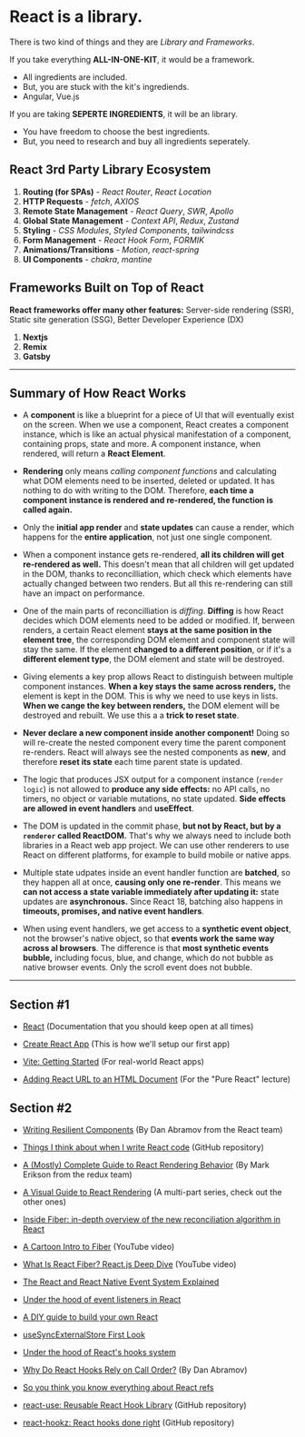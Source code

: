 # React is a library. 

There is two kind of things and they are *Library and Frameworks*. 

If you take everything **ALL-IN-ONE-KIT**, it would be a framework.
- All ingredients are included.
- But, you are stuck with the kit's ingrediends.
- Angular, Vue.js
  
If you are taking **SEPERTE INGREDIENTS**, it will be an library.
- You have freedom to choose the best ingredients.
- But, you need to research and buy all ingredients seperately.

## React 3rd Party Library Ecosystem

1. **Routing (for SPAs)** - *React Router*, *React Location*
2. **HTTP Requests** - *fetch*, *AXIOS*
3. **Remote State Management** - *React Query*, *SWR*, *Apollo*
4. **Global State Management** - *Context API*, *Redux*, *Zustand*
5. **Styling** - *CSS Modules*, *Styled Components*, *tailwindcss*
6. **Form Management** - *React Hook Form*, *FORMIK*
7. **Animations/Transitions** - *Motion*, *react-spring*
8. **UI Components** - *chakra*, *mantine*

## Frameworks Built on Top of React

**React frameworks offer many other features:** Server-side rendering (SSR), Static site generation (SSG), Better Developer Experience (DX)

1. **Nextjs**
2. **Remix**
3. **Gatsby**

---

## Summary of How React Works

- A **component** is like a blueprint for a piece of UI that will eventually exist on the screen. When we use a component, React creates a component instance, which is like an actual physical manifestation of a component, containing props, state and more. A component instance, when rendered, will return a **React Element**.

- **Rendering** only means *calling component functions* and calculating what DOM elements need to be inserted, deleted or updated. It has nothing to do with writing to the DOM. Therefore, **each time a component instance is rendered and re-rendered, the function is called again.**

- Only the **initial app render** and **state updates** can cause a render, which happens for the **entire application**, not just one single component.

- When a component instance gets re-rendered, **all its children will get re-rendered as well.** This doesn't mean that all children will get updated in the DOM, thanks to reconcilliation, which check which elements have actually changed between two renders. But all this re-rendering can still have an impact on performance.

- One of the main parts of reconcilliation is *diffing*. **Diffing** is how React decides which DOM elements need to be added or modified. If, berween renders, a certain React element **stays at the same position in the element tree**, the corresponding DOM element and component state will stay the same. If the element **changed to a different position**, or if it's a **different element type**, the DOM element and state will be destroyed.

- Giving elements a key prop allows React to distinguish between multiple component instances. **When a key stays the same across renders,** the element is kept in the DOM. This is why we need to use keys in lists. **When we cange the key between renders,** the DOM element will be destroyed and rebuilt. We use this a a **trick to reset state**.

- **Never declare a new component inside another component!** Doing so will re-create the nested component every time the parent component re-renders. React will always see the nested components as **new**, and therefore **reset its state** each time parent state is updated.

- The logic that produces JSX output for a component instance (`render logic`) is not allowed to **produce any side effects:** no API calls, no timers, no object or variable mutations, no state updated. **Side effects are allowed in event handlers** and **useEffect**.

- The DOM is updated in the commit phase, **but not by React, but by a `renderer` called ReactDOM.** That's why we always need to include both libraries in a React web app project. We can use other renderers to use React on different platforms, for example to build mobile or native apps.

- Multiple state udpates inside an event handler function are **batched**, so they happen all at once, **causing only one re-render**. This means we **can not access a state variable immediately after updating it:** state updates are **asynchronous.** Since React 18, batching also happens in **timeouts, promises, and native event handlers**.

- When using event handlers, we get access to a **synthetic event object**, not the browser's native object, so that **events work the same way across al browsers**. The difference is that **most synthetic events bubble,** including focus, blue, and change, which do not bubble as native browser events. Only the scroll event does not bubble.

---

## Section #1

- <a href="https://react.dev/?ref=jonas.io">React</a> (Documentation that you should keep open at all times)

- <a href="https://create-react-app.dev/?ref=jonas.io">Create React App</a> (This is how we'll setup our first app)

- <a href="https://vitejs.dev/guide/?ref=jonas.io">Vite: Getting Started</a> (For real-world React apps)

- <a href="https://gist.githubusercontent.com/gaearon/0275b1e1518599bbeafcde4722e79ed1/raw/db72dcbf3384ee1708c4a07d3be79860db04bff0/example.html">Adding React URL to an HTML Document</a> (For the "Pure React" lecture)

## Section #2

- <a href="">Writing Resilient Components</a> (By Dan Abramov from the React team)

- <a href="">Things I think about when I write React code</a> (GitHub repository)

- <a href="">A (Mostly) Complete Guide to React Rendering Behavior</a> (By Mark Erikson from the redux team)

- <a href="">A Visual Guide to React Rendering</a> (A multi-part series, check out the other ones)

- <a href="">Inside Fiber: in-depth overview of the new reconciliation algorithm in React</a>

- <a href="">A Cartoon Intro to Fiber</a> (YouTube video)

- <a href="">What Is React Fiber? React.js Deep Dive</a> (YouTube video)

- <a href="">The React and React Native Event System Explained</a>

- <a href="">Under the hood of event listeners in React</a>

- <a href="">A DIY guide to build your own React</a>

- <a href="">useSyncExternalStore First Look</a>

- <a href="">Under the hood of React's hooks system</a>

- <a href="">Why Do React Hooks Rely on Call Order?</a> (By Dan Abramov)

- <a href="">So you think you know everything about React refs</a>

- <a href="">react-use: Reusable React Hook Library</a> (GitHub repository)

- <a href="">react-hookz: React hooks done right</a> (GitHub repository)

